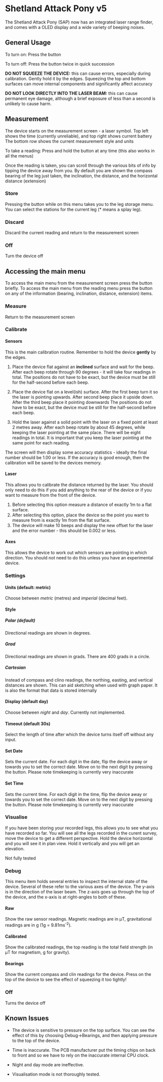 # Shetland Attack Pony v5


The Shetland Attack Pony (SAP) now has an integrated laser range finder, and comes with a OLED display and a wide
variety of beeping noises.

## General Usage


To turn on:
Press the button

To turn off:
Press the button twice in quick succession

__DO NOT SQUEEZE THE DEVICE:__ this can cause errors, especially during calibration. Gently hold it
by the edges. Squeezing the top and bottom surfaces can move internal components and significantly affect accuracy


__DO NOT LOOK DIRECTLY INTO THE LASER BEAM:__ this can cause permanent
eye damage, although a brief exposure of less than a second is
unlikely to cause harm.

## Measurement


The device starts on the measurement screen - a laser symbol.
Top left shows the time (currently unreliable), and top right shows current battery
The bottom row shows the current measurement style and units

To take a reading:
Press and hold the button at any time (this also works in all the menus)

Once the reading is taken, you can scroll through the various bits of info by tipping the device away from you.
By default you are shown the compass bearing of the leg just taken, the inclination, the distance, and the
horizontal distance (extension)

### Store

Pressing the button while on this menu takes you to the leg storage menu. You can select the stations
for the current leg (* means a splay leg).

### Discard


Discard the current reading and return to the measurement screen

### Off

Turn the device off

## Accessing the main menu


To access the main menu from the measurement screen press the button briefly.
To access the main menu from the reading menu press the button on any of the information
(bearing, inclination, distance, extension) items.

### Measure


Return to the measurement screen

### Calibrate


#### Sensors

This is the main calibration routine. Remember to hold the device __gently__ by the edges.

1. Place the device flat against an __inclined__ surface and wait for the beep. 
After each beep rotate through 90 degrees - it will take four readings in total.
The positions do not have to be exact, but the device must be still for the half-second before each beep.

2. Place the device flat on a level(ish) surface. After the first beep turn it so the laser is pointing upwards.
After second beep place it upside down. After the third beep place it pointing downwards
The positions do not have to be exact, but the device must be still for the half-second before each beep.

3. Hold the laser against a solid point with the laser on a fixed point at least 2 metres away. After each beep
rotate by about 45 degrees, while keeping the laser pointing at the same place. There will be eight
readings in total. It is important that you keep the laser pointing at the same point for each reading.

The screen will then display some accuracy statistics - ideally the final number should be 1.00 or less.
If the accuracy is good enough, then the calibration will be saved to the devices memory.

#### Laser

This allows you to calibrate the distance returned by the laser. You should only need to do
this if you add anything to the rear of the device or if you want to measure from the front
of the device.

1. Before selecting this option measure a distance of exactly 1m to a flat surface.
2. After selecting this option, place the device so the point you want to measure from is exactly
1m from the flat surface.
3. The device will make 10 beeps and display the new offset for the laser and the error number - this should
be 0.002 or less.

#### Axes

This allows the device to work out which sensors are pointing in which direction. You should not
need to do this unless you have an experimental device.

### Settings

#### Units (default: metric)

Choose between *metric* (metres) and *imperial* (decimal feet).

#### Style

##### Polar (default)
Directional readings are shown in degrees.

##### Grad
Directional readings are shown in grads. There are 400 grads in a circle.

##### Cartesian
Instead of compass and clino readings, the northing, easting, and vertical distances are
shown. This can aid sketching when used with graph paper. It is also the format
that data is stored internally

#### Display (default day)
Choose between *night* and *day*. Currently not implemented.

#### Timeout (default 30s)
Select the length of time after which the device turns itself off without any input.

#### Set Date
Sets the current date. For each digit in the date, flip the device away or towards
you to set the correct date. Move on to the next digit by pressing the button.
Please note timekeeping is currently very inaccurate

#### Set Time
Sets the current time. For each digit in the time, flip the device away or towards
you to set the correct date. Move on to the next digit by pressing the button.
Please note timekeeping is currently very inaccurate

### Visualise
If you have been storing your recorded legs, this allows you to see what you have recorded so far.
You will see all the legs recorded in the curent survey, move the device to get a different perspective.
Hold the device horizontal and you will see it in plan view. Hold it vertically and you will get an elevation.

Not fully tested

### Debug
This menu item holds several entries to inspect the internal state of the device. Several of 
these refer to the various axes of the device. The y-axis is in the direction of the laser beam. The z-axis goes
up through the top of the device, and the x-axis is at right-angles to both of these.


#### Raw
Show the raw sensor readings. Magnetic readings are in μT, gravitational readings are in g (1g = 9.81ms<sup>-2</sup>).

#### Calibrated
Show the calibrated readings, the top reading is the total field strength (in μT for magnetism, g for gravity).

#### Bearings
Show the current compass and clin readings for the device. Press on the top of the device to see the effect
of squeezing it too tightly!

### Off
Turns the device off

## Known Issues

* The device is sensitive to pressure on the top surface. You can see the effect
of this by choosing Debug->Bearings, and then applying pressure to the top of the device.

* Time is inaccurate. The PCB manufacturer put the timing chips on back to front
and so we have to rely on the inaccurate internal CPU clock.

* Night and day mode are ineffective.

* Visualisation mode is not thoroughly tested.
